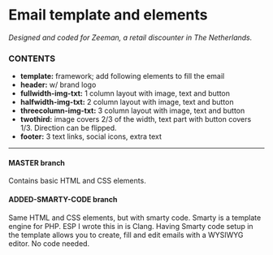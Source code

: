 # Email template and elements 
*Designed and coded for Zeeman, a retail discounter in The Netherlands.*

### CONTENTS
- **template:** framework; add following elements to fill the email
- **header:** w/ brand logo
- **fullwidth-img-txt:** 1 column layout with image, text and button
- **halfwidth-img-txt:** 2 column layout with image, text and button
- **threecolumn-img-txt:** 3 column layout with image, text and button
- **twothird:** image covers 2/3 of the width, text part with button covers 1/3. Direction can be flipped.
- **footer:** 3 text links, social icons, extra text
_____________

#### MASTER branch
Contains basic HTML and CSS elements.

#### ADDED-SMARTY-CODE branch
Same HTML and CSS elements, but with smarty code. Smarty is a template engine for PHP. ESP I wrote this in is Clang.
Having Smarty code setup in the template allows you to create, fill and edit emails with a WYSIWYG editor. No code needed. 
